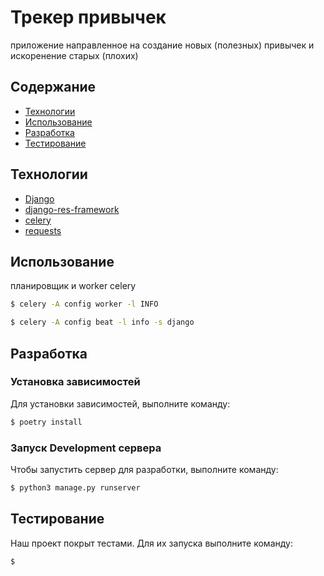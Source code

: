 # Трекер привычек
приложение направленное на создание новых (полезных) привычек и искоренение старых (плохих)

## Содержание
- [Технологии](#технологии)
- [Использование](#начало-работы)
- [Разработка](#тестирование)
- [Тестирование](#deploy-и-ci/cd)

## Технологии
- [Django](https://www.djangoproject.com/)
- [django-res-framework](https://www.django-rest-framework.org/)
- [celery](https://docs.celeryq.dev/en/stable/)
- [requests](https://pypi.org/project/requests/)

## Использование

планировщик и worker celery
```sh
$ celery -A config worker -l INFO
```
```sh
$ celery -A config beat -l info -s django
```

## Разработка

### Установка зависимостей
Для установки зависимостей, выполните команду:
```sh
$ poetry install
```

### Запуск Development сервера
Чтобы запустить сервер для разработки, выполните команду:
```sh
$ python3 manage.py runserver
```


## Тестирование

Наш проект покрыт тестами. Для их запуска выполните команду:
```sh
$
```
